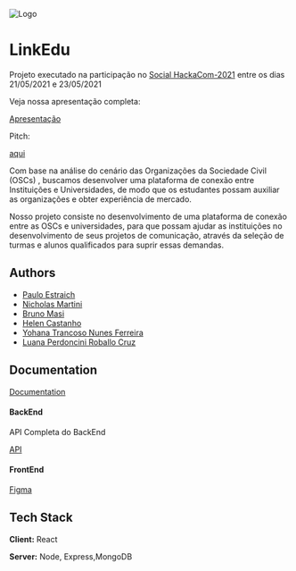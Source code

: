 
![Logo](https://media.discordapp.net/attachments/844034059071389758/846190444764463144/linkedu.png)

    
# LinkEdu

Projeto executado na participação no [Social HackaCom-2021](https://institutogrpcom.org.br/social-hackacom-hackathon-social-de-comunicacao-do-grpcom-esta-com-inscricoes-abertas/)
entre os dias 21/05/2021 e 23/05/2021

Veja nossa apresentação completa:

[Apresentação](https://www.canva.com/design/DAEfVndNifM/view)

Pitch:

[aqui](https://youtu.be/xlG7P0neviw)

Com base na análise do cenário das Organizações da Sociedade Civil (OSCs) , buscamos desenvolver uma plataforma de conexão entre Instituições e Universidades, de modo que os estudantes possam auxiliar as organizações e obter experiência de mercado.

Nosso projeto consiste no desenvolvimento de uma plataforma de conexão entre as OSCs e universidades, para que possam ajudar as instituições no desenvolvimento de seus projetos de comunicação, através da seleção de turmas e alunos qualificados para suprir essas demandas.

  
## Authors

- [Paulo Estraich](https://www.github.com/paulocwb)
- [Nicholas Martini](https://www.linkedin.com/in/nicholas-martini/)
- [Bruno Masi](https://www.linkedin.com/in/bmasi/)
- [Helen Castanho](https://www.linkedin.com/in/helen-castanho-2284a3121/)
- [Yohana Trancoso Nunes Ferreira](mailto:yohanatrancoso@gmail.com)
- [Luana Perdoncini Roballo Cruz](https://www.linkedin.com/in/luana-perdoncini-19617b195/)

## Documentation

[Documentation](https://api.linkedunion.io/v1/docs)


#### BackEnd
API Completa do BackEnd

[API](https://api.linkedunion.io/v1/docs)
#### FrontEnd
[Figma](https://www.figma.com/file/Ns4RpCLF9FIYNGdIe3R7wt/3d-shape-Landing-page-Community?node-id=0%3A1)

  
## Tech Stack

**Client:** React

**Server:** Node, Express,MongoDB

  
